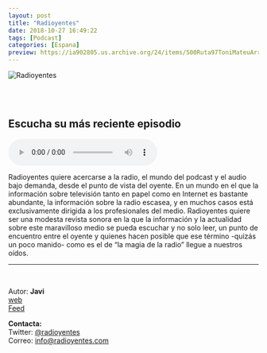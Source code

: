 ```yaml
---
layout: post
title: "Radioyentes"
date: 2018-10-27 16:49:22
tags: [Podcast]
categories: [Espana]
preview: https://ia902805.us.archive.org/24/items/500Ruta97ToniMateuArrom/300Radioyentes-JaviAzimur.jpg
---
```


![Radioyentes](https://ia902800.us.archive.org/8/items/500desdeBoxesAgustinPalmeiro/400Radioyentes-JaviAzimur.jpg)

<br/>
<br/>

## Escucha su más reciente episodio

<!--reproductor-feed=http://www.ivoox.com/radioyentes_fg_f1463235_filtro_1.xml-->
<!--reproductor-start-->
<audio id="audio" preload="auto" controls="" src="https://www.ivoox.com/radioyentes-074-jovenes-alzheimer-bilinguismo-otras-escuchas_mf_30444375_feed_1.mp3"></audio>
<!--reproductor-end-->

Radioyentes quiere acercarse a la radio, el mundo del podcast y el audio bajo demanda, desde el punto de vista del oyente. En un mundo en el que la información sobre televisión tanto en papel como en Internet es bastante abundante, la información sobre la radio escasea, y en muchos casos está exclusivamente dirigida a los profesionales del medio. Radioyentes quiere ser una modesta revista sonora en la que la información y la actualidad sobre este maravilloso medio se pueda escuchar y no solo leer, un punto de encuentro entre el oyente y quienes hacen posible que ese término -quizás un poco manido- como es el de “la magia de la radio” llegue a nuestros oídos.

_ _ _

<br>

Autor: **Javi**  
[web](http://radioyentes.com/)  
[Feed](http://www.ivoox.com/radioyentes_fg_f1463235_filtro_1.xml)  



**Contacta:**  
Twitter: [@radioyentes](https://twitter.com/radioyentes)  
Correo: [info@radioyentes.com](mailto:info@radioyentes.com)  

